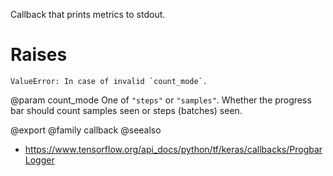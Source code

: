 Callback that prints metrics to stdout.

# Raises
    ValueError: In case of invalid `count_mode`.

@param count_mode One of `"steps"` or `"samples"`.
Whether the progress bar should
count samples seen or steps (batches) seen.

@export
@family callback
@seealso
+ <https://www.tensorflow.org/api_docs/python/tf/keras/callbacks/ProgbarLogger>
